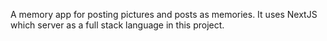 A memory app for posting pictures and posts as memories. It uses NextJS which server as a full stack language in this project.
